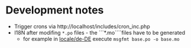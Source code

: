 # Development notes

* Trigger crons via http://localhost/includes/cron_inc.php
* I18N after modifing ```*.po``` files - the ```*.mo````files have to be generated
    * for example in [locale/de-DE](locale/de-DE) execute ```msgfmt base.po -o base.mo```